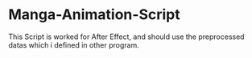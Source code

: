 # Manga-Animation-Script
This Script is worked for After Effect, and should use the preprocessed datas which i defined in other program.
